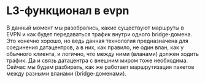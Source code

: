 # L3-функционал в evpn

В данный момент мы разобрались, какие существуют маршруты в EVPN и как будет передаваться трафик внутри одного bridge-домена. Это конечно хорошо, но ведь данная технология предназначена для соединения датацентров, а в них, как правило, не один влан, как у обычного клиента, и логично, что между ними \(вланами\) должен ходить трафик. Да и связь датацентра с внешним миром тоже необходима. Сейчас мы будем разбирать, как же работает маршрутизация пакетов между разными вланами \(bridge-доменами\).
